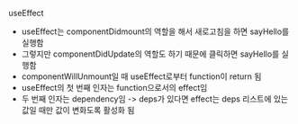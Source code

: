 useEffect

- useEffect는 componentDidmount의 역할을 해서 새로고침을 하면 sayHello를 실행함
- 그렇지만 componentDidUpdate의 역할도 하기 때문에 클릭하면 sayHello를 실행함
- componentWillUnmount일 때 useEffect로부터 function이 return 됨
- useEffect의 첫 번째 인자는 function으로서의 effect임
- 두 번째 인자는 dependency임 -> deps가 있다면 effect는 deps 리스트에 있는 값일 때만 값이 변화도록 활성화 됨
